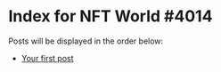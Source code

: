 # Index for NFT World #4014
Posts will be displayed in the order below:

- [Your first post](./001-first.md)

